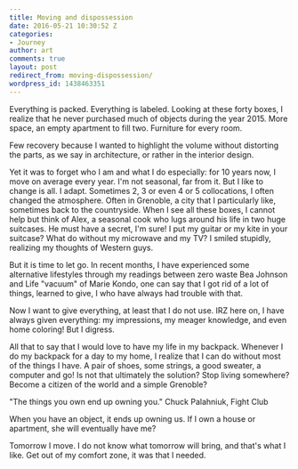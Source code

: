 ```yaml
---
title: Moving and dispossession
date: 2016-05-21 10:30:52 Z
categories:
- Journey
author: art
comments: true
layout: post
redirect_from: moving-dispossession/
wordpress_id: 1438463351
---
```


Everything is packed. Everything is labeled. Looking at these forty boxes, I realize that he never purchased much of objects during the year 2015. More space, an empty apartment to fill two. Furniture for every room.

Few recovery because I wanted to highlight the volume without distorting the parts, as we say in architecture, or rather in the interior design.
<!-- more -->
Yet it was to forget who I am and what I do especially: for 10 years now, I move on average every year. I'm not seasonal, far from it. But I like to change is all. I adapt. Sometimes 2, 3 or even 4 or 5 collocations, I often changed the atmosphere. Often in Grenoble, a city that I particularly like, sometimes back to the countryside.
When I see all these boxes, I cannot help but think of Alex, a seasonal cook who lugs around his life in two huge suitcases. He must have a secret, I'm sure! I put my guitar or my kite in your suitcase? What do without my microwave and my TV? I smiled stupidly, realizing my thoughts of Western guys.

But it is time to let go. In recent months, I have experienced some alternative lifestyles through my readings between zero waste Bea Johnson and Life "vacuum" of Marie Kondo, one can say that I got rid of a lot of things, learned to give, I who have always had trouble with that.

Now I want to give everything, at least that I do not use. IRZ here on, I have always given everything: my impressions, my meager knowledge, and even home coloring! But I digress.

All that to say that I would love to have my life in my backpack. Whenever I do my backpack for a day to my home, I realize that I can do without most of the things I have. A pair of shoes, some strings, a good sweater, a computer and go! Is not that ultimately the solution? Stop living somewhere? Become a citizen of the world and a simple Grenoble?

"The things you own end up owning you."
Chuck Palahniuk, Fight Club

When you have an object, it ends up owning us. If I own a house or apartment, she will eventually have me?

Tomorrow I move. I do not know what tomorrow will bring, and that's what I like. Get out of my comfort zone, it was that I needed.
